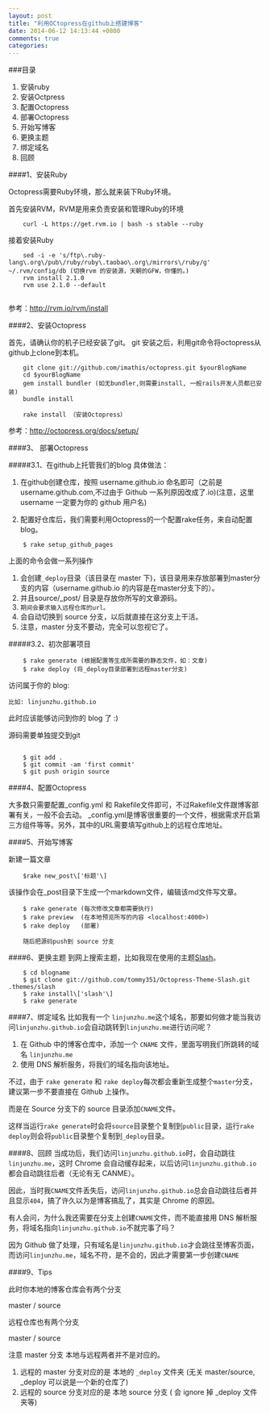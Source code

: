 ```yaml
---
layout: post
title: "利用OCtopress在github上搭建博客"
date: 2014-06-12 14:13:44 +0800
comments: true
categories: 
---
```


###目录

1. 安装ruby
2. 安装Octpress
3. 配置Octopress
4. 部署Octopress
5. 开始写博客
6. 更换主题
7. 绑定域名
8. 回顾


####1、安装Ruby

Octopress需要Ruby环境，那么就来装下Ruby环境。

首先安装RVM，RVM是用来负责安装和管理Ruby的环境

```
	curl -L https://get.rvm.io | bash -s stable --ruby
```

接着安装Ruby

```
	sed -i -e 's/ftp\.ruby-lang\.org\/pub\/ruby/ruby\.taobao\.org\/mirrors\/ruby/g' ~/.rvm/config/db (切换rvm 的安装源，天朝的GFW，你懂的。)
	rvm install 2.1.0
	rvm use 2.1.0 --default
	
```
参考：<http://rvm.io/rvm/install>

####2、安装Octopress

首先，请确认你的机子已经安装了git。
git 安装之后，利用git命令将octopress从github上clone到本机。

```
	git clone git://github.com/imathis/octopress.git $yourBlogName
	cd $yourBlogName  
	gem install bundler (如无bundler,则需要install, 一般rails开发人员都已安装)
	bundle install

	rake install （安装Octopress）
```
参考：<http://octopress.org/docs/setup/>

####3、 部署Octopress

#####3.1、在github上托管我们的blog
具体做法：

1. 在github创建仓库，按照 username.github.io 命名即可（之前是username.github.com,不过由于 Github 一系列原因改成了.io)(注意，这里 username 一定要为你的 github 用户名)
 
2. 配置好仓库后，我们需要利用Octopress的一个配置rake任务，来自动配置blog。

```
	$ rake setup_github_pages
```

上面的命令会做一系列操作

1. 会创建`_deploy`目录（该目录在 master 下)，该目录用来存放部署到master分支的内容（username.github.io 的内容是在master分支下的）。
2. 并且source/_post/ 目录是存放你所写的文章源码。
3. `期间会要求输入远程仓库的url。`
4. 会自动切换到 source 分支，以后就直接在这分支上干活。
5. 注意，master 分支不要动，完全可以忽视它了。


#####3.2、初次部署项目

```
	$ rake generate (根据配置等生成所需要的静态文件，如：文章)
	$ rake deploy (将_deploy目录部署到远程master分支)
```

访问属于你的 blog:

```
比如: linjunzhu.github.io
```
此时应该能够访问到你的 blog 了  :)

源码需要单独提交到git

```
	
	$ git add .
	$ git commit -am 'first commit'
	$ git push origin source

```

####4、配置Octopress

大多数只需要配置_config.yml 和 Rakefile文件即可，不过Rakefile文件跟博客部署有关，一般不会去动。
_config.yml是博客很重要的一个文件，根据需求开启第三方组件等等。另外，其中的URL需要填写github上的远程仓库地址。 

####5、开始写博客

新建一篇文章

```
	$rake new_post\['标题'\]
```
该操作会在_post目录下生成一个markdown文件，编辑该md文件写文章。

```
	$ rake generate (每次修改文章都需要执行)
	$ rake preview  (在本地预览所写的内容 <localhost:4000>)
	$ rake deploy   (部署)
	
	随后把源码push到 source 分支
```

####6、更换主题
到网上搜索主题，比如我现在使用的主题[Slash](http://zespia.tw/Octopress-Theme-Slash/index_tw.html)。

```
	$ cd blogname
	$ git clone git://github.com/tommy351/Octopress-Theme-Slash.git .themes/slash
	$ rake install\['slash'\]
	$ rake generate
```


####7、绑定域名
比如我有一个 `linjunzhu.me`这个域名，那要如何做才能当我访问`linjunzhu.github.io`会自动跳转到`linjunzhu.me`进行访问呢？

1. 在 Github 中的博客仓库中，添加一个 `CNAME` 文件，里面写明我们所跳转的域名 `linjunzhu.me`
2. 使用 DNS 解析服务，将我们的域名指向该地址。

不过，由于 `rake generate` 和 `rake deploy`每次都会重新生成整个`master`分支，建议第一步不要直接在 Github 上操作。

而是在 Source 分支下的 source 目录添加`CNAME`文件。

这样当运行`rake generate`时会将`source`目录整个复制到`public`目录，运行`rake deploy`则会将`public`目录整个复制到`_deploy`目录。

####8、回顾
当成功后，我们访问`linjunzhu.github.io`时，会自动跳往`linjunzhu.me`，这时 Chrome 会自动缓存起来，以后访问`linjunzhu.github.io`都会自动跳往后者（无论有无 CANME）。

因此，当时我`CNAME`文件丢失后，访问`linjunzhu.github.io`总会自动跳往后者并且显示`404`，搞了许久以为是博客搞乱了，其实是 Chrome 的原因。

有人会问，为什么我还需要在分支上创建`CNAME`文件，而不能直接用 DNS 解析服务，将域名指向`linjunzhu.github.io`不就完事了吗？

因为 Github 做了处理，只有域名是`linjunzhu.github.io`才会跳往至博客页面，而访问`linjunzhu.me`，域名不符，是不会的，因此才需要第一步创建`CNAME`

####9、Tips

此时你本地的博客仓库会有两个分支

master / source

远程仓库也有两个分支

master / source 

注意 master 分支 本地与远程两者并不是对应的。

1. 远程的 master 分支对应的是 本地的 `_deploy` 文件夹 (无关 master/source,  _deploy 可以说是一个新的仓库了)
2. 远程的 source 分支对应的是 本地 source 分支 ( 会 ignore 掉 _deploy 文件夹等)


